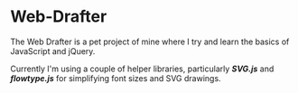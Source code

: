 # Web-Drafter

The Web Drafter is a pet project of mine where I try and learn the basics of JavaScript and jQuery.

Currently I'm using a couple of helper libraries, particularly ***SVG.js*** and ***flowtype.js*** for simplifying font sizes and SVG drawings.